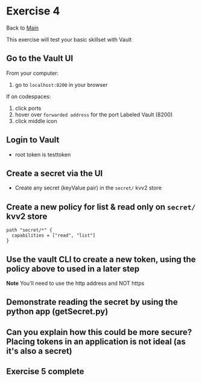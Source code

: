 # Exercise 4

Back to [Main](../README.md)

This exercise will test your basic skillset with Vault

## Go to the Vault UI

From your computer:

1. go to `localhost:8200` in your browser

If on codespaces:

1. click ports
1. hover over `forwarded address` for the port Labeled Vault (8200)
1. click middle icon

## Login to Vault

- root token is testtoken

## Create a secret via the UI

- Create any secret (keyValue pair) in the `secret/` kvv2 store

## Create a new policy for list & read only on `secret/` kvv2 store

```hcl
path "secret/*" {
  capabilities = ["read", "list"]
}
```

## Use the vault CLI to create a new token, using the policy above to used in a later step

**Note** You'll need to use the http address and NOT https

## Demonstrate reading the secret by using the python app (getSecret.py)

## Can you explain how this could be more secure? Placing tokens in an application is not ideal (as it's also a secret)

## Exercise 5 complete
